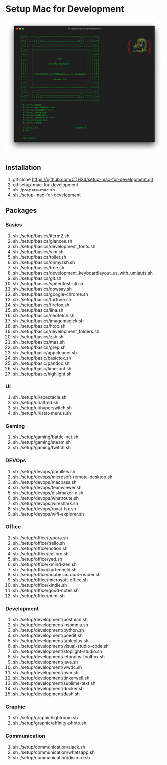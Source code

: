 # Setup Mac for Development

![Setup Mac for Development](./files/Screenshots/setup-mac-for-development-1.0.png?raw=true "Version 1.0")

## Installation

1. git clone https://github.com/CTH24/setup-mac-for-development.git
1. cd setup-mac-for-development
1. sh ./prepare-mac.sh
1. sh ./setup-mac-for-development

## Packages

### Basics

1. sh ./setup/basics/iterm2.sh
1. sh ./setup/basics/glances.sh
1. sh ./setup/basics/development_fonts.sh
1. sh ./setup/basics/vim.sh
1. sh ./setup/basics/toilet.sh
1. sh ./setup/basics/ohmyzsh.sh
1. sh ./setup/basics/tree.sh
1. sh ./setup/basics/development_keyboardlayout_us_with_umlauts.sh
1. sh ./setup/basics/git.sh
1. sh ./setup/basics/speedtest-cli.sh
1. sh ./setup/basics/cowsay.sh
1. sh ./setup/basics/google-chrome.sh
1. sh ./setup/basics/fortune.sh
1. sh ./setup/basics/firefox.sh
1. sh ./setup/basics/iina.sh
1. sh ./setup/basics/neofetch.sh
1. sh ./setup/basics/imagemagick.sh
1. sh ./setup/basics/htop.sh
1. sh ./setup/basics/development_folders.sh
1. sh ./setup/basics/zsh.sh
1. sh ./setup/basics/mas.sh
1. sh ./setup/basics/grep.sh
1. sh ./setup/basic/appcleaner.sh
1. sh ./setup/basic/basictex.sh
1. sh ./setup/basic/pandoc.sh
1. sh ./setup/basic/time-out.sh
1. sh ./setup/basic/highlight.sh

### UI

1. sh ./setup/ui/spectacle.sh
1. sh ./setup/ui/alfred.sh
1. sh ./setup/ui/hyperswitch.sh
1. sh ./setup/ui/istat-menus.sh

### Gaming

1. sh ./setup/gaming/battle-net.sh
1. sh ./setup/gaming/steam.sh
1. sh ./setup/gaming/twitch.sh

### DEVOps

1. sh ./setup/devops/parallels.sh
1. sh ./setup/devops/microsoft-remote-desktop.sh
1. sh ./setup/devops/macpass.sh
1. sh ./setup/devops/teamviewer.sh
1. sh ./setup/devops/diskmaker-x.sh
1. sh ./setup/devops/whatroute.sh
1. sh ./setup/devops/wireshark.sh
1. sh ./setup/devops/royal-tsx.sh
1. sh ./setup/devops/wifi-explorer.sh

### Office

1. sh ./setup/office/typora.sh
1. sh ./setup/office/trello.sh
1. sh ./setup/office/notion.sh
1. sh ./setup/office/calibre.sh
1. sh ./setup/office/yed.sh
1. sh ./setup/office/xmind-zen.sh
1. sh ./setup/office/kartenheld.sh
1. sh ./setup/office/adobe-acrobat-reader.sh
1. sh ./setup/office/microsoft-office.sh
1. sh ./setup/office/kindle.sh
1. sh ./setup/office/good-notes.sh
1. sh ./setup/office/numi.sh

### Development

1. sh ./setup/development/postman.sh
1. sh ./setup/development/insomnia.sh
1. sh ./setup/development/python.sh
1. sh ./setup/development/poedit.sh
1. sh ./setup/development/tableplus.sh
1. sh ./setup/development/visual-studio-code.sh
1. sh ./setup/development/stoplight-studio.sh
1. sh ./setup/development/jetbrains-toolbox.sh
1. sh ./setup/development/java.sh
1. sh ./setup/development/wwdc.sh
1. sh ./setup/development/nvm.sh
1. sh ./setup/development/tinkerwell.sh
1. sh ./setup/development/sublime-text.sh
1. sh ./setup/development/docker.sh
1. sh ./setup/development/dash.sh

### Graphic

1. sh ./setup/graphic/lightroom.sh
1. sh ./setup/graphic/affinity-photo.sh

### Communication

1. sh ./setup/communication/slack.sh
1. sh ./setup/communication/whatsapp.sh
1. sh ./setup/communication/discord.sh
